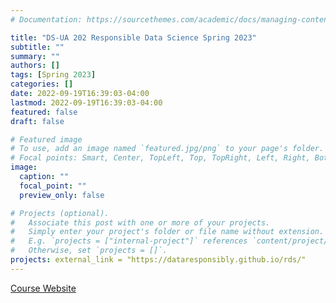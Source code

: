 ```yaml
---
# Documentation: https://sourcethemes.com/academic/docs/managing-content/

title: "DS-UA 202 Responsible Data Science Spring 2023"
subtitle: ""
summary: ""
authors: []
tags: [Spring 2023]
categories: []
date: 2022-09-19T16:39:03-04:00
lastmod: 2022-09-19T16:39:03-04:00
featured: false
draft: false

# Featured image
# To use, add an image named `featured.jpg/png` to your page's folder.
# Focal points: Smart, Center, TopLeft, Top, TopRight, Left, Right, BottomLeft, Bottom, BottomRight.
image:
  caption: ""
  focal_point: ""
  preview_only: false

# Projects (optional).
#   Associate this post with one or more of your projects.
#   Simply enter your project's folder or file name without extension.
#   E.g. `projects = ["internal-project"]` references `content/project/deep-learning/index.md`.
#   Otherwise, set `projects = []`.
projects: external_link = "https://dataresponsibly.github.io/rds/"
---
```


[Course Website](https://dataresponsibly.github.io/rds/)
